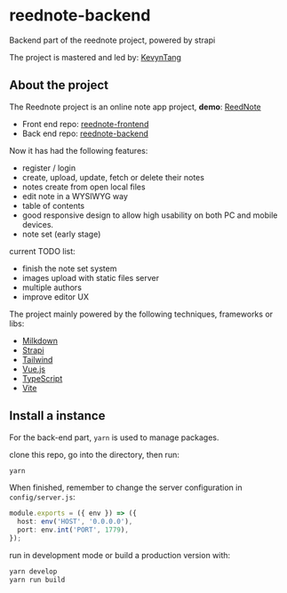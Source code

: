 # reednote-backend

Backend part of the reednote project, powered by strapi

The project is mastered and led by: [KevynTang](https://github.com/KevynTang)

## About the project

The Reednote project is an online note app project, **demo**: [ReedNote](https://reednote.kevyn.cn/)

- Front end repo: [reednote-frontend](https://github.com/reednote-team/reednote-frontend)
- Back end repo: [reednote-backend](https://github.com/reednote-team/reednote-backend)

Now it has had the following features:

- register / login
- create, upload, update, fetch or delete their notes
- notes create from open local files
- edit note in a WYSIWYG way
- table of contents
- good responsive design to allow high usability on both PC and mobile devices.
- note set (early stage)

current TODO list:

- finish the note set system
- images upload with static files server
- multiple authors
- improve editor UX

The project mainly powered by the following techniques, frameworks or libs:

- [Milkdown](https://github.com/Saul-Mirone/milkdown)
- [Strapi](https://strapi.io/)
- [Tailwind](https://tailwindcss.com/)
- [Vue.js](https://v3.vuejs.org/)
- [TypeScript](https://www.typescriptlang.org/)
- [Vite](https://vitejs.dev/)

## Install a instance

For the back-end part, `yarn` is used to manage packages.

clone this repo, go into the directory, then run:

```bash
yarn
```

When finished, remember to change the server configuration in `config/server.js`:

```typescript
module.exports = ({ env }) => ({
  host: env('HOST', '0.0.0.0'),
  port: env.int('PORT', 1779),
});
```

run in development mode or build a production version with:

```bash
yarn develop
yarn run build
```

